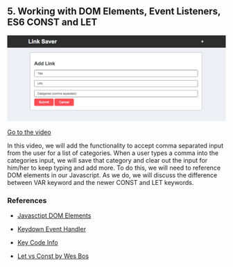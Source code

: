 ## 5. Working with DOM Elements, Event Listeners, ES6 CONST and LET

![screen](screen.png)

[Go to the video]()

In this video, we will add the functionality to accept comma separated input from the user for a list of categories.  When a user types a comma into the categories input, we will save that category and clear out the input for him/her to keep typing and add more.  To do this, we will need to reference DOM elements in our Javascript.  As we do, we will discuss the difference between VAR keyword and the newer CONST and LET keywords.

### References

- [Javasctipt DOM Elements](https://www.w3schools.com/js/js_htmldom_elements.asp)

- [Keydown Event Handler](https://www.w3schools.com/jsref/event_onkeydown.asp)

- [Key Code Info](http://keycode.info/)

- [Let vs Const by Wes Bos](http://wesbos.com/let-vs-const/)
